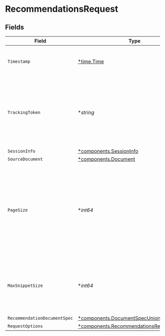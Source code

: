 # RecommendationsRequest


## Fields

| Field                                                                                                                                                          | Type                                                                                                                                                           | Required                                                                                                                                                       | Description                                                                                                                                                    | Example                                                                                                                                                        |
| -------------------------------------------------------------------------------------------------------------------------------------------------------------- | -------------------------------------------------------------------------------------------------------------------------------------------------------------- | -------------------------------------------------------------------------------------------------------------------------------------------------------------- | -------------------------------------------------------------------------------------------------------------------------------------------------------------- | -------------------------------------------------------------------------------------------------------------------------------------------------------------- |
| `Timestamp`                                                                                                                                                    | [*time.Time](https://pkg.go.dev/time#Time)                                                                                                                     | :heavy_minus_sign:                                                                                                                                             | The ISO 8601 timestamp associated with the client request.                                                                                                     |                                                                                                                                                                |
| `TrackingToken`                                                                                                                                                | **string*                                                                                                                                                      | :heavy_minus_sign:                                                                                                                                             | A previously received trackingToken for a search associated with the same query. Useful for more requests and requests for other tabs.                         |                                                                                                                                                                |
| `SessionInfo`                                                                                                                                                  | [*components.SessionInfo](../../models/components/sessioninfo.md)                                                                                              | :heavy_minus_sign:                                                                                                                                             | N/A                                                                                                                                                            |                                                                                                                                                                |
| `SourceDocument`                                                                                                                                               | [*components.Document](../../models/components/document.md)                                                                                                    | :heavy_minus_sign:                                                                                                                                             | N/A                                                                                                                                                            |                                                                                                                                                                |
| `PageSize`                                                                                                                                                     | **int64*                                                                                                                                                       | :heavy_minus_sign:                                                                                                                                             | Hint to the server about how many results to send back. Server may return less or more. Structured results and clustered results don't count towards pageSize. | 100                                                                                                                                                            |
| `MaxSnippetSize`                                                                                                                                               | **int64*                                                                                                                                                       | :heavy_minus_sign:                                                                                                                                             | Hint to the server about how many characters long a snippet may be. Server may return less or more.                                                            | 400                                                                                                                                                            |
| `RecommendationDocumentSpec`                                                                                                                                   | [*components.DocumentSpecUnion](../../models/components/documentspecunion.md)                                                                                  | :heavy_minus_sign:                                                                                                                                             | N/A                                                                                                                                                            |                                                                                                                                                                |
| `RequestOptions`                                                                                                                                               | [*components.RecommendationsRequestOptions](../../models/components/recommendationsrequestoptions.md)                                                          | :heavy_minus_sign:                                                                                                                                             | N/A                                                                                                                                                            |                                                                                                                                                                |